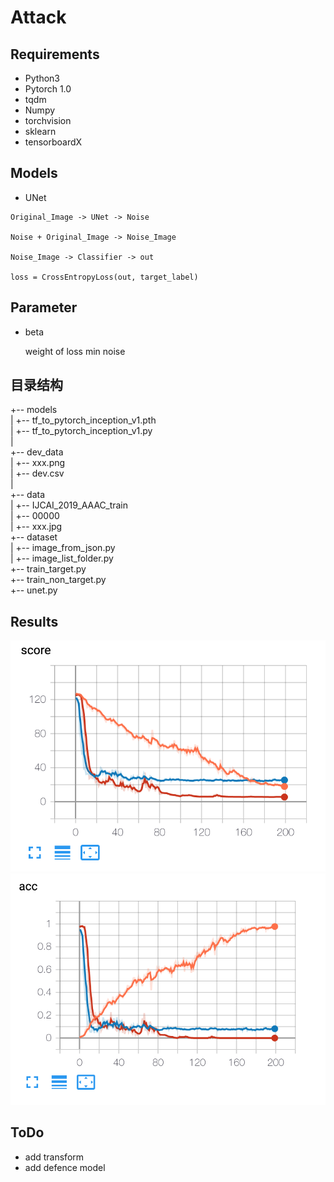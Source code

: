 # Attack

## Requirements

- Python3
- Pytorch 1.0
- tqdm
- Numpy
- torchvision
- sklearn
- tensorboardX

## Models

- UNet
  
```
Original_Image -> UNet -> Noise
  
Noise + Original_Image -> Noise_Image  
  
Noise_Image -> Classifier -> out  
  
loss = CrossEntropyLoss(out, target_label)  
```

## Parameter

- beta   

  weight of loss min noise

## 目录结构

+-- models  
|   +-- tf_to_pytorch_inception_v1.pth  
|   +-- tf_to_pytorch_inception_v1.py  
|  
+-- dev_data  
|   +-- xxx.png  
|   +-- dev.csv  
|  
+-- data  
|   +-- IJCAI_2019_AAAC_train  
|      +-- 00000  
|         +-- xxx.jpg  
+-- dataset  
|   +-- image_from_json.py  
|   +-- image_list_folder.py  
+-- train_target.py  
+-- train_non_target.py  
+-- unet.py  

## Results

![](pics/score.png)  
![](pics/acc.png)  

## ToDo  

- add transform  
- add defence model  